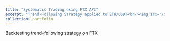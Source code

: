 ```yaml
---
title: "Systematic Trading using FTX API"
excerpt: "Trend-Following Strategy applied to ETH/USDT<br/><img src='/images/Trend-following Sharpe Field.png' height="200">"
collection: portfolio
---
```


Backtesting trend-following strategy on FTX


